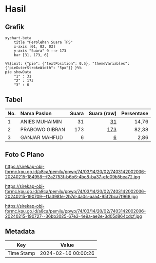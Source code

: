 # Hasil

## Grafik

```mermaid
xychart-beta
    title "Perolehan Suara TPS"
    x-axis [01, 02, 03]
    y-axis "Suara" 0 --> 173
    bar [31, 173, 6]
```

```mermaid
%%{init: {"pie": {"textPosition": 0.5}, "themeVariables": {"pieOuterStrokeWidth": "5px"}} }%%
pie showData
    "1" : 31
    "2" : 173
    "3" : 6
```

## Tabel

| No. | Nama Paslon    | Suara | Suara (raw) | Persentase |
|:--- |:-------------- | -----:| -----------:| ----------:|
| 1   | ANIES MUHAIMIN | 31    | [31][p-1]   | 14,76      |
| 2   | PRABOWO GIBRAN | 173   | [173][p-2]  | 82,38      |
| 3   | GANJAR MAHFUD  | 6     | [6][p-3]    | 2,86       |


[p-1]: https://github.com/gigit-pemilu/pemilu-2024-74-sulawesi-tenggara/blob/main/pilpres/hitung-suara/sub/74-sulawesi-tenggara/sub/03-muna/sub/14-lasalepa/sub/2002-labone/sub/006-tps/sub/paslon-1.txt
[p-2]: https://github.com/gigit-pemilu/pemilu-2024-74-sulawesi-tenggara/blob/main/pilpres/hitung-suara/sub/74-sulawesi-tenggara/sub/03-muna/sub/14-lasalepa/sub/2002-labone/sub/006-tps/sub/paslon-2.txt
[p-3]: https://github.com/gigit-pemilu/pemilu-2024-74-sulawesi-tenggara/blob/main/pilpres/hitung-suara/sub/74-sulawesi-tenggara/sub/03-muna/sub/14-lasalepa/sub/2002-labone/sub/006-tps/sub/paslon-3.txt

## Foto C Plano

https://sirekap-obj-formc.kpu.go.id/a8ca/pemilu/ppwp/74/03/14/20/02/7403142002006-20240215-184958--f2a2753f-b6b6-4bc8-ba37-efc09b5bea72.jpg

https://sirekap-obj-formc.kpu.go.id/a8ca/pemilu/ppwp/74/03/14/20/02/7403142002006-20240215-190709--f1a3981e-2b7d-4a0c-aaa4-95f2bca7f968.jpg

https://sirekap-obj-formc.kpu.go.id/a8ca/pemilu/ppwp/74/03/14/20/02/7403142002006-20240215-190727--36bb3025-67e3-4e9a-ae2e-3d05d864cdcf.jpg


## Metadata

| Key        | Value               |
| ---------- | ------------------- |
| Time Stamp | 2024-02-16 00:00:26 |



